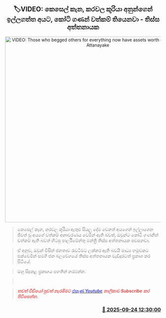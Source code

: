 <p align='center'><b><h2 align='center' title='VIDEO: Those who begged others for everything now have assets worth crores - Tissa Attanayake'>🏷VIDEO: කෙසෙල් කැන, කරවල කූරියා අනුන්ගෙන් ඉල්ලගත්ත අයට, කෝටි ගණන් වත්කම් තියෙනවා - තිස්ස අත්තනායක</h2></b></p>
<p align='center'><img src='https://helakuru.sgp1.cdn.digitaloceanspaces.com/esana/images/lib/thissa-video-jio.jpg' width='600' alt='VIDEO: Those who begged others for everything now have assets worth crores - Tissa Attanayake'></p>

> කෙසෙල් කැන, කරවල කූරියා ඇතුළු සියලු දේම වෙනත් ‍අයගෙන් ඉල්ලාගෙන ජීවත් වූ අයගේ වත්කම් අනාවරණය වෙමින් ඇති බවත්, ඔවුන්ට කෝටි ගණනින් වත්කම් ඇති බවත් හිටපු පාර්ලිමේන්තු මන්ත්‍රී තිස්ස අත්තනායක පවසනවා.

> ඒ අනුව, ඔවුන් විසින් ජනතාව රැවටීමට ලක්කර ඇති බවයි මාධ්‍ය හමුවකට එක්වෙමින් සමගි ජන බල‍වේගයේ තිස්ස අත්තනායක වැඩිදුරටත් ප්‍රකාශ කර සිටියේ.

> ඔහු සිදුකළ ප්‍රකාශය පහතින් නරඹන්න.

>  

> <span style='color:#e64d4d'><em><strong>තවත් වීඩියෝ පුවත් නැරඹීමට </strong></em></span><a href='https://youtube.com/@esanamedia?si=UZCWEZmqFcpzlvdV'><span style='color:#4d4de6'><em><strong>එසැණ Youtube</strong></em></span></a><span style='color:#e64d4d'><em><strong> නාලිකාව Subscribe කර පිවිසෙන්න.</strong></em></span>



<h3 align='right'><a href='https://www.helakuru.lk/esana/p/113921/'>📅 2025-09-24 12:30:00</a></h3>
